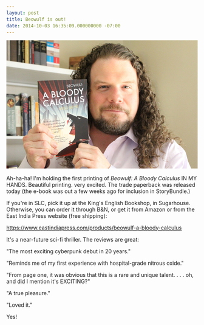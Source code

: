```yaml
---
layout: post
title: Beowulf is out!
date: 2014-10-03 16:35:09.000000000 -07:00
---
```

![](/assets/content/images/2014/Oct/IMG_9640-small-1.jpg)

Ah-ha-ha! I'm holding the first printing of _Beowulf: A Bloody Calculus_ IN MY HANDS. Beautiful printing. very excited. The trade paperback was released today (the e-book was out a few weeks ago for inclusion in StoryBundle.)

If you're in SLC, pick it up at the King's English Bookshop, in Sugarhouse. Otherwise, you can order it through B&N, or get it from Amazon or from the East India Press website (free shipping):

   https://www.eastindiapress.com/products/beowulf-a-bloody-calculus

It's a near-future sci-fi thriller. The reviews are great:

"The most exciting cyberpunk debut in 20 years."

"Reminds me of my first experience with hospital-grade nitrous oxide."

"From page one, it was obvious that this is a rare and unique talent. . . . oh, and did I mention it's EXCITING?"

"A true pleasure."

"Loved it."

Yes!

